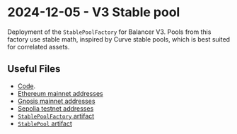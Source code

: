 # 2024-12-05 - V3 Stable pool

Deployment of the `StablePoolFactory` for Balancer V3.
Pools from this factory use stable math, inspired by Curve stable pools, which is best suited for correlated assets.

## Useful Files

- [Code](https://github.com/balancer/balancer-v3-monorepo/commit/25d73b3d091f5dde943ad6b7d90db9569222510d).
- [Ethereum mainnet addresses](./output/mainnet.json)
- [Gnosis mainnet addresses](./output/gnosis.json)
- [Sepolia testnet addresses](./output/sepolia.json)
- [`StablePoolFactory` artifact](./artifact/StablePoolFactory.json)
- [`StablePool` artifact](./artifact/StablePool.json)
